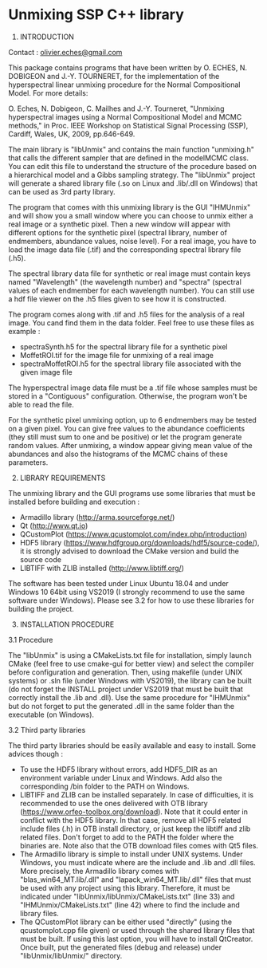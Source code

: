# Unmixing SSP C++ library

1. INTRODUCTION

Contact : olivier.eches@gmail.com

This package contains programs that have been written by O. ECHES, N. DOBIGEON and J.-Y. TOURNERET, for the
implementation of the hyperspectral linear unmixing procedure for the Normal Compositional Model. For more details:

O. Eches, N. Dobigeon, C. Mailhes and J.-Y. Tourneret, "Unmixing hyperspectral images 
using a Normal Compositional Model and MCMC methods," in Proc. IEEE Workshop on Statistical 
Signal Processing (SSP), Cardiff, Wales, UK, 2009, pp.646-649.

The main library is "libUnmix" and contains the main function "unmixing.h" that calls the different sampler that 
are defined in the modelMCMC class. You can edit this file to understand the structure of the procedure based on a hierarchical model
and a Gibbs sampling strategy.
The "libUnmix" project will generate a shared library file (.so on Linux and .lib/.dll on Windows) that can be used as 3rd party library.

The program that comes with this unmixing library is the GUI "IHMUnmix" and will show you a small window where you can choose to unmix
either a real image or a synthetic pixel. Then a new window will appear with different options
for the synthetic pixel (spectral library, number of endmembers, abundance values, noise level). 
For a real image, you have to load the image data file (.tif) and the corresponding
spectral library file (.h5).

The spectral library data file for synthetic or real image must contain keys named
"Wavelength" (the wavelength number) and "spectra" (spectral values of each endmember for each wavelength number).
You can still use a hdf file viewer on the .h5 files given to see how it is constructed.

The program comes along with .tif and .h5 files for the analysis of a real image. You cand find them in the
data folder. 
Feel free to use these files as example : 
- spectraSynth.h5 for the spectral library file for a synthetic pixel
- MoffetROI.tif for the image file for unmixing of a real image
- spectraMoffetROI.h5 for the spectral library file associated with the given image file

The hyperspectral image data file must be a .tif file whose samples must be stored in a "Contiguous" configuration.
Otherwise, the program won't be able to read the file.

For the synthetic pixel unmixing option, up to 6 endmembers may be tested on a given pixel.
You can give free values to the abundance coefficients (they still must sum to one and be positive) or let
the program generate random values.
After unmixing, a window appear giving mean value of the abundances and also the histograms
of the MCMC chains of these parameters.

2. LIBRARY REQUIREMENTS

The unmixing library and the GUI programs use some libraries that must be installed before building and execution : 
- Armadillo library (http://arma.sourceforge.net/)
- Qt (http://www.qt.io)
- QCustomPlot (https://www.qcustomplot.com/index.php/introduction)
- HDF5 library (https://www.hdfgroup.org/downloads/hdf5/source-code/), it is strongly advised to download the CMake version and build the source code
- LIBTIFF with ZLIB installed (http://www.libtiff.org/)

The software has been tested under Linux Ubuntu 18.04 and under Windows 10 64bit using VS2019 (I strongly recommend to use the same software under Windows).
Please see 3.2 for how to use these libraries for building the project.

3. INSTALLATION PROCEDURE

  3.1 Procedure
  
  The "libUnmix" is using a CMakeLists.txt file for installation, simply launch CMake (feel free to use cmake-gui for better view) and select the compiler before
configuration and generation. Then, using makefile (under UNIX systems) or .sln file (under Windows with VS2019), the library can be built (do not forget the INSTALL project under VS2019 that must be built that correctly install the .lib and .dll). Use the same procedure for "IHMUnmix" but do not forget to put the generated .dll in the same folder than the executable (on Windows).

  3.2 Third party libraries

  The third party libraries should be easily available and easy to install. Some advices though :
 
 - To use the HDF5 library without errors, add HDF5_DIR as an environment variable under Linux and Windows. Add also the corresponding /bin folder to the PATH on Windows.
 - LIBTIFF and ZLIB can be installed separately. In case of difficulties, it is recommended to use the ones delivered with OTB library (https://www.orfeo-toolbox.org/download). Note that it could enter in conflict with the HDF5 library. In that case, remove all HDF5 related include files (.h) in OTB install directory, or just keep the libtiff and zlib related files. Don't forget to add to the PATH the folder where the binaries are. Note also that the OTB download files comes with Qt5 files.
 - The Armadillo library is simple to install under UNIX systems. Under Windows, you must indicate where are the include and .lib and .dll files. More precisely, the Armadillo library comes with "blas_win64_MT.lib/.dll" and "lapack_win64_MT.lib/.dll" files that must be used with any project using this library. Therefore, it must be indicated under "libUnmix/libUnmix/CMakeLists.txt" (line 33) and "IHMUnmix/CMakeLists.txt" (line 42) where to find the include and library files.
 - The QCustomPlot library can be either used "directly" (using the qcustomplot.cpp file given) or used through the shared library files that must be built. If using this last option, you will have to install QtCreator. Once built, put the generated files (debug and release) under "libUnmix/libUnmix/" directory.


